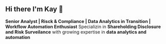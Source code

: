 ## Hi there I'm Kay 👋

**Senior Analyst | Risck & Compliance | Data Analytics in Transition | Workflow Automation Enthusiast**
Specializin in **Shareholding Disclosure and Risk Surveilance** with growing expertise in **data analytics and automation**
<!--
**kysnchz/kysnchz** is a ✨ _special_ ✨ repository because its `README.md` (this file) appears on your GitHub profile.

Here are some ideas to get you started:

- 🔭 I’m currently working on ...
- 🌱 I’m currently learning ...
- 👯 I’m looking to collaborate on ...
- 🤔 I’m looking for help with ...
- 💬 Ask me about ...
- 📫 How to reach me: ...
- 😄 Pronouns: ...
- ⚡ Fun fact: ...
-->
